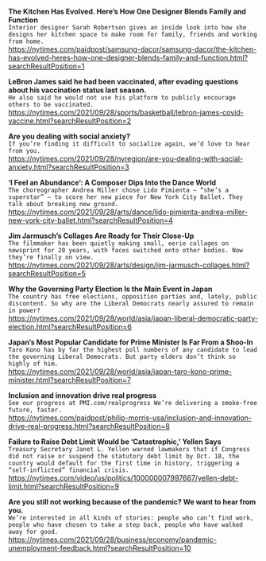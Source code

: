 **The Kitchen Has Evolved. Here’s How One Designer Blends Family and Function**\
`Interior designer Sarah Robertson gives an inside look into how she designs her kitchen space to make room for family, friends and working from home. `\
https://nytimes.com/paidpost/samsung-dacor/samsung-dacor/the-kitchen-has-evolved-heres-how-one-designer-blends-family-and-function.html?searchResultPosition=1

**LeBron James said he had been vaccinated, after evading questions about his vaccination status last season.**\
`He also said he would not use his platform to publicly encourage others to be vaccinated.`\
https://nytimes.com/2021/09/28/sports/basketball/lebron-james-covid-vaccine.html?searchResultPosition=2

**Are you dealing with social anxiety?**\
`If you’re finding it difficult to socialize again, we’d love to hear from you.`\
https://nytimes.com/2021/09/28/nyregion/are-you-dealing-with-social-anxiety.html?searchResultPosition=3

**‘I Feel an Abundance’: A Composer Dips Into the Dance World**\
`The choreographer Andrea Miller chose Lido Pimienta — “she’s a superstar” — to score her new piece for New York City Ballet. They talk about breaking new ground.`\
https://nytimes.com/2021/09/28/arts/dance/lido-pimienta-andrea-miller-new-york-city-ballet.html?searchResultPosition=4

**Jim Jarmusch’s Collages Are Ready for Their Close-Up**\
`The filmmaker has been quietly making small, eerie collages on newsprint for 20 years, with faces switched onto other bodies. Now they’re finally on view.`\
https://nytimes.com/2021/09/28/arts/design/jim-jarmusch-collages.html?searchResultPosition=5

**Why the Governing Party Election Is the Main Event in Japan**\
`The country has free elections, opposition parties and, lately, public discontent. So why are the Liberal Democrats nearly assured to remain in power?`\
https://nytimes.com/2021/09/28/world/asia/japan-liberal-democratic-party-election.html?searchResultPosition=6

**Japan’s Most Popular Candidate for Prime Minister Is Far From a Shoo-In**\
`Taro Kono has by far the highest poll numbers of any candidate to lead the governing Liberal Democrats. But party elders don’t think so highly of him.`\
https://nytimes.com/2021/09/28/world/asia/japan-taro-kono-prime-minister.html?searchResultPosition=7

**Inclusion and innovation drive real progress**\
`See our progress at PMI.com/realprogress
We’re delivering a smoke-free future, faster.  `\
https://nytimes.com/paidpost/philip-morris-usa/inclusion-and-innovation-drive-real-progress.html?searchResultPosition=8

**Failure to Raise Debt Limit Would be ‘Catastrophic,’ Yellen Says**\
`Treasury Secretary Janet L. Yellen warned lawmakers that if Congress did not raise or suspend the statutory debt limit by Oct. 18, the country would default for the first time in history, triggering a “self-inflicted” financial crisis.`\
https://nytimes.com/video/us/politics/100000007997667/yellen-debt-limit.html?searchResultPosition=9

**Are you still not working because of the pandemic? We want to hear from you.**\
`We’re interested in all kinds of stories: people who can’t find work, people who have chosen to take a step back, people who have walked away for good.`\
https://nytimes.com/2021/09/28/business/economy/pandemic-unemployment-feedback.html?searchResultPosition=10

